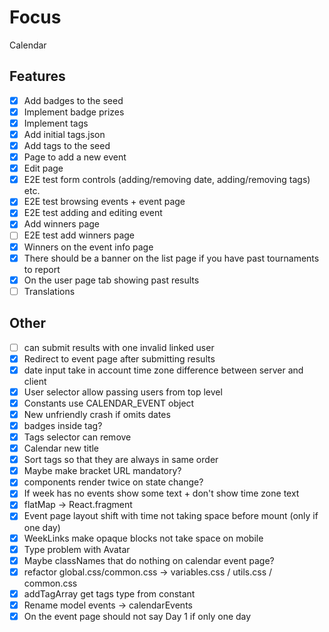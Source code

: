 # Focus

Calendar

## Features

- [x] Add badges to the seed
- [x] Implement badge prizes
- [x] Implement tags
- [x] Add initial tags.json
- [x] Add tags to the seed
- [x] Page to add a new event
- [x] Edit page
- [x] E2E test form controls (adding/removing date, adding/removing tags) etc.
- [x] E2E test browsing events + event page
- [x] E2E test adding and editing event
- [x] Add winners page
- [ ] E2E test add winners page
- [x] Winners on the event info page
- [x] There should be a banner on the list page if you have past tournaments to report
- [x] On the user page tab showing past results
- [ ] Translations

## Other

- [ ] can submit results with one invalid linked user
- [x] Redirect to event page after submitting results
- [x] date input take in account time zone difference between server and client
- [x] User selector allow passing users from top level
- [x] Constants use CALENDAR_EVENT object
- [x] New unfriendly crash if omits dates
- [x] badges inside tag?
- [x] Tags selector can remove
- [x] Calendar new title
- [x] Sort tags so that they are always in same order
- [x] Maybe make bracket URL mandatory?
- [x] components render twice on state change?
- [x] If week has no events show some text + don't show time zone text
- [x] flatMap -> React.fragment
- [x] Event page layout shift with time not taking space before mount (only if one day)
- [x] WeekLinks make opaque blocks not take space on mobile
- [x] Type problem with Avatar
- [x] Maybe classNames that do nothing on calendar event page?
- [x] refactor global.css/common.css -> variables.css / utils.css / common.css
- [x] addTagArray get tags type from constant
- [x] Rename model events -> calendarEvents
- [x] On the event page should not say Day 1 if only one day
